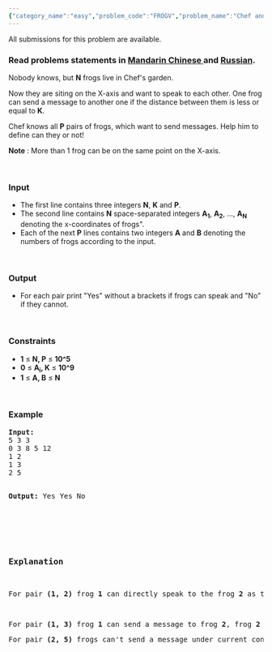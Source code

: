 ```yaml
---
{"category_name":"easy","problem_code":"FROGV","problem_name":"Chef and Frogs","languages_supported":{"0":"ADA","1":"ASM","2":"BASH","3":"BF","4":"C","5":"C99 strict","6":"CAML","7":"CLOJ","8":"CLPS","9":"CPP 4.3.2","10":"CPP 4.9.2","11":"CPP14","12":"CS2","13":"D","14":"ERL","15":"FORT","16":"FS","17":"GO","18":"HASK","19":"ICK","20":"ICON","21":"JAVA","22":"JS","23":"LISP clisp","24":"LISP sbcl","25":"LUA","26":"NEM","27":"NICE","28":"NODEJS","29":"PAS fpc","30":"PAS gpc","31":"PERL","32":"PERL6","33":"PHP","34":"PIKE","35":"PRLG","36":"PYTH","37":"PYTH 3.4","38":"RUBY","39":"SCALA","40":"SCM guile","41":"SCM qobi","42":"ST","43":"TCL","44":"TEXT","45":"WSPC"},"max_timelimit":1,"source_sizelimit":50000,"problem_author":"berezin","problem_tester":null,"date_added":"10-03-2014","tags":{"0":"berezin","1":"dynamic","2":"july14","3":"simple"},"editorial_url":"http://discuss.codechef.com/problems/FROGV","time":{"view_start_date":1405330200,"submit_start_date":1405330200,"visible_start_date":1405330200,"end_date":1735669800},"layout":"problem"}
---
```

<span class="solution-visible-txt">All submissions for this problem are available.</span><h3> Read problems statements in <a target="_blank" href="http://www.codechef.com/download/translated/JULY14/mandarin/FROGV.pdf">Mandarin Chinese </a> and <a target="_blank" href="http://www.codechef.com/download/translated/JULY14/russian/FROGV.pdf">Russian</a>.</h3>
<p>Nobody knows, but <b>N</b> frogs live in Chef's garden.</p>
<p>Now they are siting on the X-axis and want to speak to each other. One frog can send a message to another one if the distance between them is less or equal to <b>K</b>. </p>
<p>Chef knows all <b>P</b> pairs of frogs, which want to send messages. Help him to define can they or not! </p>
<p><b>Note</b> : More than 1 frog can be on the same point on the X-axis.</p>
<p> </p>
<h3>Input</h3>
<ul>
<li>The first line contains three integers <b>N</b>, <b>K</b> and <b>P</b>. </li>
<li> The second line contains <b>N</b> space-separated integers <b>A<sub>1</sub></b>, <b>A<sub>2</sub></b>, ..., <b>A<sub>N</sub></b> denoting the x-coordinates of frogs". </li>
<li> Each of the next <b>P</b> lines contains two integers <b>A</b> and <b>B</b> denoting the numbers of frogs according to the input. </li>
</ul>
<p> </p>
<h3>Output</h3>
<ul>
<li>For each pair print "Yes" without a brackets if frogs can speak and "No" if they cannot. </li>
</ul>
<p> </p>
<h3>Constraints</h3>
<ul>
<li><b>1</b> ≤ <b>N, P</b> ≤ <b>10^5</b></li>
<li><b>0</b> ≤ <b>A<sub>i</sub>, K</b> ≤ <b>10^9</b></li>
<li><b>1</b> ≤ <b>A, B</b> ≤ <b>N</b></li>
</ul>
<p> </p>
<h3>Example</h3>
<pre><b>Input:</b>
5 3 3
0 3 8 5 12
1 2
1 3
2 5

<b>Output:</b>
Yes
Yes
No

</pre><p> </p>
<pre>
<h3>Explanation</h3>
<p>For pair <b>(1, 2)</b> frog <b>1</b> can directly speak to the frog <b>2</b> as the distance between them is <b>3 - 0 = 3 &lt;= K </b>. </p>
<p>For pair <b>(1, 3)</b> frog <b>1</b> can send a message to frog <b>2</b>, frog <b>2</b> can send it to frog <b>4</b> and it can send it to frog <b>3</b>.
</p><p>For pair <b>(2, 5)</b> frogs can't send a message under current constraints. </p>
</pre>